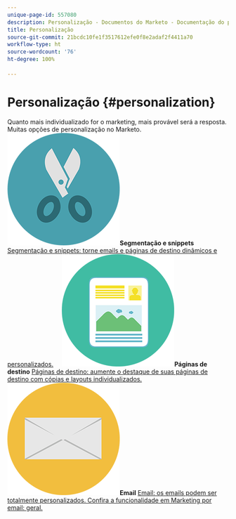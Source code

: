 ```yaml
---
unique-page-id: 557080
description: Personalização - Documentos do Marketo - Documentação do produto
title: Personalização
source-git-commit: 21bcdc10fe1f3517612efe0f8e2adaf2f4411a70
workflow-type: ht
source-wordcount: '76'
ht-degree: 100%

---
```



# Personalização {#personalization}

Quanto mais individualizado for o marketing, mais provável será a resposta. Muitas opções de personalização no Marketo.
**![Segmentação e snippets](assets/graphic-design-tools-18.png)Segmentação e snippets** [Segmentação e snippets: torne emails e páginas de destino dinâmicos e personalizados.](https://docs.marketo.com/display/DOCS/Segmentation+and+Snippets)     **![Páginas de destino](assets/office-artboard-80.png)Páginas de destino** [Páginas de destino: aumente o destaque de suas páginas de destino com cópias e layouts individualizados.](https://docs.marketo.com/display/DOCS/Personalizing+Landing+Pages)     **![Email](assets/office-27-1.png)Email** [Email: os emails podem ser totalmente personalizados. Confira a funcionalidade em Marketing por email: geral.](https://docs.marketo.com/display/DOCS/General)
